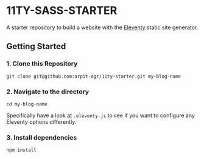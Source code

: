 # 11TY-SASS-STARTER

A starter repository to build a website with the [Eleventy](https://github.com/11ty/eleventy) static site generator.

## Getting Started

### 1. Clone this Repository

```
git clone git@github.com:arpit-agr/11ty-starter.git my-blog-name
```

### 2. Navigate to the directory

```
cd my-blog-name
```

Specifically have a look at `.eleventy.js` to see if you want to configure any Eleventy options differently.

### 3. Install dependencies

```
npm install
```
